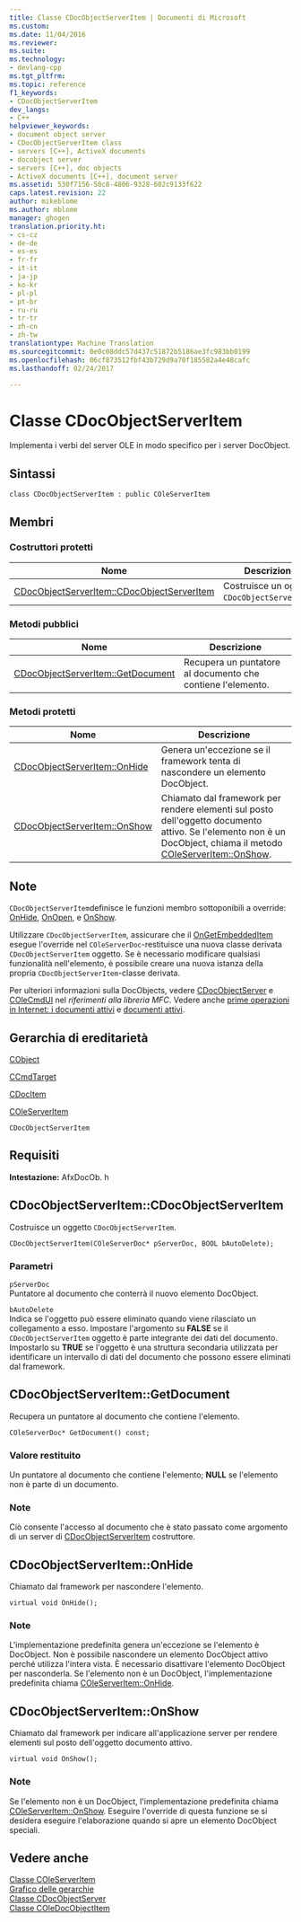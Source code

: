 ```yaml
---
title: Classe CDocObjectServerItem | Documenti di Microsoft
ms.custom: 
ms.date: 11/04/2016
ms.reviewer: 
ms.suite: 
ms.technology:
- devlang-cpp
ms.tgt_pltfrm: 
ms.topic: reference
f1_keywords:
- CDocObjectServerItem
dev_langs:
- C++
helpviewer_keywords:
- document object server
- CDocObjectServerItem class
- servers [C++], ActiveX documents
- docobject server
- servers [C++], doc objects
- ActiveX documents [C++], document server
ms.assetid: 530f7156-50c8-4806-9328-602c9133f622
caps.latest.revision: 22
author: mikeblome
ms.author: mblome
manager: ghogen
translation.priority.ht:
- cs-cz
- de-de
- es-es
- fr-fr
- it-it
- ja-jp
- ko-kr
- pl-pl
- pt-br
- ru-ru
- tr-tr
- zh-cn
- zh-tw
translationtype: Machine Translation
ms.sourcegitcommit: 0e0c08ddc57d437c51872b5186ae3fc983bb0199
ms.openlocfilehash: 06cf873512fbf43b729d9a70f185582a4e48cafc
ms.lasthandoff: 02/24/2017

---
```

# <a name="cdocobjectserveritem-class"></a>Classe CDocObjectServerItem
Implementa i verbi del server OLE in modo specifico per i server DocObject.  
  
## <a name="syntax"></a>Sintassi  
  
```  
class CDocObjectServerItem : public COleServerItem  
```  
  
## <a name="members"></a>Membri  
  
### <a name="protected-constructors"></a>Costruttori protetti  
  
|Nome|Descrizione|  
|----------|-----------------|  
|[CDocObjectServerItem::CDocObjectServerItem](#cdocobjectserveritem)|Costruisce un oggetto `CDocObjectServerItem`.|  
  
### <a name="public-methods"></a>Metodi pubblici  
  
|Nome|Descrizione|  
|----------|-----------------|  
|[CDocObjectServerItem::GetDocument](#getdocument)|Recupera un puntatore al documento che contiene l'elemento.|  
  
### <a name="protected-methods"></a>Metodi protetti  
  
|Nome|Descrizione|  
|----------|-----------------|  
|[CDocObjectServerItem::OnHide](#onhide)|Genera un'eccezione se il framework tenta di nascondere un elemento DocObject.|  
|[CDocObjectServerItem::OnShow](#onshow)|Chiamato dal framework per rendere elementi sul posto dell'oggetto documento attivo. Se l'elemento non è un DocObject, chiama il metodo [COleServerItem::OnShow](../../mfc/reference/coleserveritem-class.md#onshow).|  
  
## <a name="remarks"></a>Note  
 `CDocObjectServerItem`definisce le funzioni membro sottoponibili a override: [OnHide](#onhide), [OnOpen](http://msdn.microsoft.com/en-us/7a9b1363-6ad8-4732-9959-4e35c07644fd), e [OnShow](#onshow).  
  
 Utilizzare `CDocObjectServerItem`, assicurare che il [OnGetEmbeddedItem](../../mfc/reference/coleserverdoc-class.md#ongetembeddeditem) esegue l'override nel `COleServerDoc`-restituisce una nuova classe derivata `CDocObjectServerItem` oggetto. Se è necessario modificare qualsiasi funzionalità nell'elemento, è possibile creare una nuova istanza della propria `CDocObjectServerItem`-classe derivata.  
  
 Per ulteriori informazioni sulla DocObjects, vedere [CDocObjectServer](../../mfc/reference/cdocobjectserver-class.md) e [COleCmdUI](../../mfc/reference/colecmdui-class.md) nel *riferimenti alla libreria MFC*. Vedere anche [prime operazioni in Internet: i documenti attivi](../../mfc/active-documents-on-the-internet.md) e [documenti attivi](../../mfc/active-documents-on-the-internet.md).  
  
## <a name="inheritance-hierarchy"></a>Gerarchia di ereditarietà  
 [CObject](../../mfc/reference/cobject-class.md)  
  
 [CCmdTarget](../../mfc/reference/ccmdtarget-class.md)  
  
 [CDocItem](../../mfc/reference/cdocitem-class.md)  
  
 [COleServerItem](../../mfc/reference/coleserveritem-class.md)  
  
 `CDocObjectServerItem`  
  
## <a name="requirements"></a>Requisiti  
 **Intestazione:** AfxDocOb. h  
  
##  <a name="a-namecdocobjectserveritema--cdocobjectserveritemcdocobjectserveritem"></a><a name="cdocobjectserveritem"></a>CDocObjectServerItem::CDocObjectServerItem  
 Costruisce un oggetto `CDocObjectServerItem`.  
  
```  
CDocObjectServerItem(COleServerDoc* pServerDoc, BOOL bAutoDelete);
```  
  
### <a name="parameters"></a>Parametri  
 `pServerDoc`  
 Puntatore al documento che conterrà il nuovo elemento DocObject.  
  
 `bAutoDelete`  
 Indica se l'oggetto può essere eliminato quando viene rilasciato un collegamento a esso. Impostare l'argomento su **FALSE** se il `CDocObjectServerItem` oggetto è parte integrante dei dati del documento. Impostarlo su **TRUE** se l'oggetto è una struttura secondaria utilizzata per identificare un intervallo di dati del documento che possono essere eliminati dal framework.  
  
##  <a name="a-namegetdocumenta--cdocobjectserveritemgetdocument"></a><a name="getdocument"></a>CDocObjectServerItem::GetDocument  
 Recupera un puntatore al documento che contiene l'elemento.  
  
```  
COleServerDoc* GetDocument() const;  
```  
  
### <a name="return-value"></a>Valore restituito  
 Un puntatore al documento che contiene l'elemento; **NULL** se l'elemento non è parte di un documento.  
  
### <a name="remarks"></a>Note  
 Ciò consente l'accesso al documento che è stato passato come argomento di un server di [CDocObjectServerItem](#cdocobjectserveritem) costruttore.  
  
##  <a name="a-nameonhidea--cdocobjectserveritemonhide"></a><a name="onhide"></a>CDocObjectServerItem::OnHide  
 Chiamato dal framework per nascondere l'elemento.  
  
```  
virtual void OnHide();
```  
  
### <a name="remarks"></a>Note  
 L'implementazione predefinita genera un'eccezione se l'elemento è DocObject. Non è possibile nascondere un elemento DocObject attivo perché utilizza l'intera vista. È necessario disattivare l'elemento DocObject per nasconderla. Se l'elemento non è un DocObject, l'implementazione predefinita chiama [COleServerItem::OnHide](../../mfc/reference/coleserveritem-class.md#onhide).  
  
##  <a name="a-nameonshowa--cdocobjectserveritemonshow"></a><a name="onshow"></a>CDocObjectServerItem::OnShow  
 Chiamato dal framework per indicare all'applicazione server per rendere elementi sul posto dell'oggetto documento attivo.  
  
```  
virtual void OnShow();
```  
  
### <a name="remarks"></a>Note  
 Se l'elemento non è un DocObject, l'implementazione predefinita chiama [COleServerItem::OnShow](../../mfc/reference/coleserveritem-class.md#onopen). Eseguire l'override di questa funzione se si desidera eseguire l'elaborazione quando si apre un elemento DocObject speciali.  
  
## <a name="see-also"></a>Vedere anche  
 [Classe COleServerItem](../../mfc/reference/coleserveritem-class.md)   
 [Grafico delle gerarchie](../../mfc/hierarchy-chart.md)   
 [Classe CDocObjectServer](../../mfc/reference/cdocobjectserver-class.md)   
 [Classe COleDocObjectItem](../../mfc/reference/coledocobjectitem-class.md)

